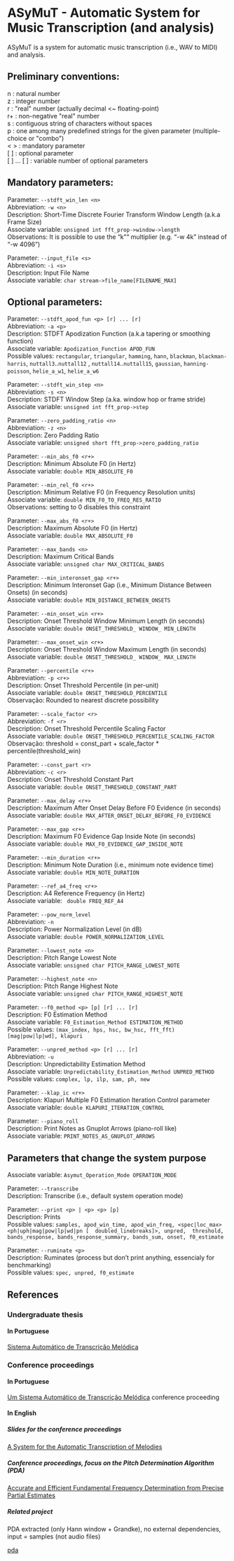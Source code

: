 # ASyMuT - Automatic System for Music Transcription (and analysis)

ASyMuT is a system for automatic music transcription (i.e., WAV to MIDI) and analysis.

## Preliminary conventions:

n : natural number  
z : integer number  
r : "real" number (actually decimal <~ floating-point)  
r+ : non-negative "real" number  
s : contiguous string of characters without spaces  
p : one among many predefined strings for the given parameter (multiple-choice or "combo")  
< > : mandatory parameter  
[ ] : optional parameter  
[ ] ... [ ] : variable number of optional parameters  

## Mandatory parameters:

Parameter: `--stdft_win_len <n>`  
Abbreviation: `-w <n>`  
Description: Short-Time Discrete Fourier Transform Window Length (a.k.a Frame Size)  
Associate variable: `unsigned int fft_prop->window->length`  
Observations: It is possible to use the “k”“ multiplier (e.g. “-w 4k” instead of “-w 4096”)  

Parameter: `--input_file <s>`  
Abbreviation: `-i <s>`  
Description: Input File Name  
Associate variable: `char stream->file_name[FILENAME_MAX]`  

## Optional parameters:

Parameter: `--stdft_apod_fun <p> [r] ... [r]`  
Abbreviation: `-a <p>`  
Description: STDFT Apodization Function (a.k.a tapering or smoothing function)  
Associate variable: `Apodization_Function APOD_FUN`  
Possible values: `rectangular`, `triangular`, `hamming`, `hann`, `blackman`, `blackman-harris`, `nuttall3`..`nuttall12`  , `nuttall14`..`nuttall15`, `gaussian`, `hanning-poisson`, `helie_a_w1`, `helie_a_w6`

Parameter: `--stdft_win_step <n>`  
Abbreviation: `-s <n>`  
Description: STDFT Window Step (a.ka. window hop or frame stride)  
Associate variable: `unsigned int fft_prop->step`  

Parameter: `--zero_padding_ratio <n>`  
Abbreviation: `-z <n>`  
Description: Zero Padding Ratio  
Associate variable: `unsigned short fft_prop->zero_padding_ratio`  

Parameter: `--min_abs_f0 <r+>`  
Description: Minimum Absolute F0 (in Hertz)  
Associate variable: `double MIN_ABSOLUTE_F0`  

Parameter: `--min_rel_f0 <r+>`  
Description: Minimum Relative F0 (in Frequency Resolution units)  
Associate variable: `double MIN_F0_TO_FREQ_RES_RATIO`  
Observations: setting to 0 disables this constraint  

Parameter: `--max_abs_f0 <r+>`  
Description: Maximum Absolute F0 (in Hertz)  
Associate variable: `double MAX_ABSOLUTE_F0`  

Parameter: `--max_bands <n>`  
Description: Maximum Critical Bands  
Associate variable: `unsigned char MAX_CRITICAL_BANDS`  

Parameter: `--min_interonset_gap <r+>`  
Description: Minimum Interonset Gap (i.e., Minimum Distance Between Onsets) (in seconds)  
Associate variable: `double MIN_DISTANCE_BETWEEN_ONSETS`  

Parameter: `--min_onset_win <r+>`  
Description: Onset Threshold Window Minimum Length (in seconds)  
Associate variable: `double ONSET_THRESHOLD_ WINDOW_ MIN_LENGTH`  

Parameter: `--max_onset_win <r+>`  
Description: Onset Threshold Window Maximum Length (in seconds)  
Associate variable: `double ONSET_THRESHOLD_ WINDOW_ MAX_LENGTH`  

Parameter: `--percentile <r+>`  
Abbreviation: `-p <r+>`  
Description: Onset Threshold Percentile (in per-unit)  
Associate variable: `double ONSET_THRESHOLD_PERCENTILE`  
Observação:
Rounded to nearest discrete possibility

Parameter: `--scale_factor <r>`  
Abbreviation: `-f <r>`  
Description: Onset Threshold Percentile Scaling Factor  
Associate variable: `double ONSET_THRESHOLD_PERCENTILE_SCALING_FACTOR`  
Observação:
threshold = const_part + scale_factor * percentile(threshold_win)

Parameter: `--const_part <r>`  
Abbreviation: `-c <r>`  
Description: Onset Threshold Constant Part  
Associate variable: `double ONSET_THRESHOLD_CONSTANT_PART`  

Parameter: `--max_delay <r+>`  
Description: Maximum After Onset Delay Before F0 Evidence (in seconds)  
Associate variable: `double MAX_AFTER_ONSET_DELAY_BEFORE_F0_EVIDENCE`  

Parameter: `--max_gap <r+>`  
Description: Maximum F0 Evidence Gap Inside Note (in seconds)  
Associate variable: `double MAX_F0_EVIDENCE_GAP_INSIDE_NOTE`  

Parameter: `--min_duration <r+>`  
Description: Minimum Note Duration (i.e., minimum note evidence time)  
Associate variable: `double MIN_NOTE_DURATION`  

Parameter: `--ref_a4_freq <r+>`  
Description: A4 Reference Frequency (in Hertz)  
Associate variable: ` double FREQ_REF_A4`  

Parameter: `--pow_norm_level`  
Abbreviation: `-n`  
Description: Power Normalization Level (in dB)  
Associate variable: `double POWER_NORMALIZATION_LEVEL`  

Parameter: `--lowest_note <n>`  
Description: Pitch Range Lowest Note  
Associate variable: `unsigned char PITCH_RANGE_LOWEST_NOTE`  

Parameter: `--highest_note <n>`  
Description: Pitch Range Highest Note  
Associate variable: `unsigned char PITCH_RANGE_HIGHEST_NOTE`  

Parameter: `--f0_method <p> [p] [r] ... [r]`  
Description: F0 Estimation Method  
Associate variable: `F0_Estimation_Method ESTIMATION_METHOD`  
Possible values: `(max_index, hps, hsc, bw_hsc, fft_fft) [mag|pow|lp|wd], klapuri`  

Parameter: `--unpred_method <p> [r] ... [r]`  
Abbreviation: `-u`  
Description: Unpredictability Estimation Method  
Associate variable: `Unpredictability_Estimation_Method UNPRED_METHOD`  
Possible values: `complex, lp, ilp, sam, ph, new`  

Parameter: `--klap_ic <r+>`  
Description: Klapuri Multiple F0 Estimation Iteration Control parameter  
Associate variable: `double KLAPURI_ITERATION_CONTROL`  

Parameter: `--piano_roll`  
Description: Print Notes as Gnuplot Arrows (piano-roll like)  
Associate variable: `PRINT_NOTES_AS_GNUPLOT_ARROWS`  

## Parameters that change the system purpose
Associate variable: `Asymut_Operation_Mode OPERATION_MODE`  

Parameter: `--transcribe`  
Description: Transcribe (i.e., default system operation mode)  

Parameter: `--print <p> | <p> <p> [p]`  
Description: Prints  
Possible values: `samples, apod_win_time, apod_win_freq, <spec|loc_max> <ph|uph|mag|pow|lp|wd|pn [  doubled_linebreaks]>, unpred,  threshold, bands_response, bands_response_summary, bands_sum, onset, f0_estimate`

Parameter: `--ruminate <p>`  
Description: Ruminates (process but don’t print anything, essencialy for benchmarking)  
Possible values: `spec, unpred, f0_estimate`  

## References

### Undergraduate thesis

#### In Portuguese

[Sistema Automático de Transcrição Melódica](http://www.linux.ime.usp.br/~cef/mac499-05/monografias/amitre/monografia.ps)

### Conference proceedings

#### In Portuguese

[Um Sistema Automático de Transcrição Melódica](http://gsd.ime.usp.br/sbcm/2005/papers/tech-12478.pdf)
conference proceeding

#### In English

##### Slides for the conference proceedings

[A System for the Automatic Transcription of Melodies](https://www.slideshare.net/slideshow/embed_code/key/5eEAomCKJBXb8f)

##### Conference proceedings, focus on the Pitch Determination Algorithm (PDA)

[Accurate and Efficient Fundamental Frequency Determination from Precise Partial Estimates](https://www.ime.usp.br/~mqz/Mitre_AESBR2006.pdf)

##### Related project

PDA extracted (only Hann window + Grandke), no external dependencies, input = samples (not audio files)

[pda](https://github.com/adrianomitre/pda)
